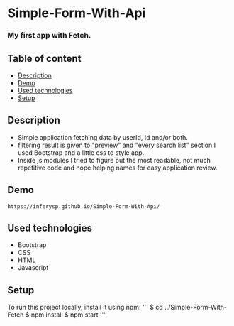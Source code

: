# Simple-Form-With-Api

### My first app with Fetch.

## Table of content

* [Description](Description)
* [Demo](#Demo)
* [Used technologies](#Used-technologies)
* [Setup](#Setup)

## Description

* Simple application fetching data by userId, Id and/or both.
* filtering result is given to "preview" and "every search list" section
I used Bootstrap and a little css to style app.
* Inside js modules I tried to figure out the most readable, not much repetitive code
and hope helping names for easy application review.

## Demo

`https://inferysp.github.io/Simple-Form-With-Api/`

## Used technologies

* Bootstrap
* CSS
* HTML
* Javascript

## Setup
To run this project locally, install it using npm:
'''
$ cd ../Simple-Form-With-Fetch
$ npm install
$ npm start
'''
